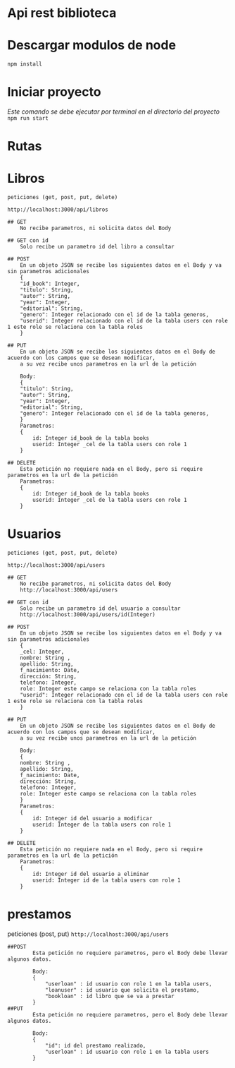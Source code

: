 # Api rest biblioteca

# Descargar modulos de node
``` npm install ```

# Iniciar proyecto
 *Este comando se debe ejecutar por terminal en el directorio del proyecto*
``` npm run start ```

# Rutas

  # Libros
    peticiones (get, post, put, delete)
   ```http://localhost:3000/api/libros ```

    ## GET
        No recibe parametros, ni solicita datos del Body

    ## GET con id   
        Solo recibe un parametro id del libro a consultar    

    ## POST
        En un objeto JSON se recibe los siguientes datos en el Body y va sin parametros adicionales   
        {
        "id_book": Integer,
        "titulo": String,
        "autor": String,
        "year": Integer,
        "editorial": String,
        "genero": Integer relacionado con el id de la tabla generos,
        "userid": Integer relacionado con el id de la tabla users con role 1 este role se relaciona con la tabla roles
        }

    ## PUT
        En un objeto JSON se recibe los siguientes datos en el Body de acuerdo con los campos que se desean modificar,
        a su vez recibe unos parametros en la url de la petición    

        Body:
        {
        "titulo": String,
        "autor": String,
        "year": Integer,
        "editorial": String,
        "genero": Integer relacionado con el id de la tabla generos,
        }
        Parametros:
        {
            id: Integer id_book de la tabla books
            userid: Integer _cel de la tabla users con role 1
        }

    ## DELETE  
        Esta petición no requiere nada en el Body, pero si require parametros en la url de la petición
        Parametros:
        {
            id: Integer id_book de la tabla books
            userid: Integer _cel de la tabla users con role 1
        }  

  # Usuarios 
    peticiones (get, post, put, delete)
   ```http://localhost:3000/api/users ```

    ## GET
        No recibe parametros, ni solicita datos del Body
        http://localhost:3000/api/users 

    ## GET con id   
        Solo recibe un parametro id del usuario a consultar
        http://localhost:3000/api/users/id(Integer) 

    ## POST
        En un objeto JSON se recibe los siguientes datos en el Body y va sin parametros adicionales   
        {
        _cel: Integer,
        nombre: String ,
        apellido: String,
        f_nacimiento: Date,
        dirección: String,
        telefono: Integer,
        role: Integer este campo se relaciona con la tabla roles
        "userid": Integer relacionado con el id de la tabla users con role 1 este role se relaciona con la tabla roles
        }

    ## PUT
        En un objeto JSON se recibe los siguientes datos en el Body de acuerdo con los campos que se desean modificar,
        a su vez recibe unos parametros en la url de la petición    

        Body:
        {
        nombre: String ,
        apellido: String,
        f_nacimiento: Date,
        dirección: String,
        telefono: Integer,
        role: Integer este campo se relaciona con la tabla roles
        }
        Parametros:
        {
            id: Integer id del usuario a modificar
            userid: Integer de la tabla users con role 1
        }

    ## DELETE  
        Esta petición no requiere nada en el Body, pero si require parametros en la url de la petición
        Parametros:
        {
            id: Integer id del usuario a eliminar
            userid: Integer id de la tabla users con role 1
        }
 # prestamos
   peticiones (post, put)
  ```http://localhost:3000/api/users ```

    ##POST
            Esta petición no requiere parametros, pero el Body debe llevar algunos datos.

            Body:
            {
                "userloan" : id usuario con role 1 en la tabla users,
                "loanuser" : id usuario que solicita el prestamo,
                "bookloan" : id libro que se va a prestar   
            }
    ##PUT
            Esta petición no requiere parametros, pero el Body debe llevar algunos datos.
            
            Body:
            {
                "id": id del prestamo realizado,     
                "userloan" : id usuario con role 1 en la tabla users
            }             